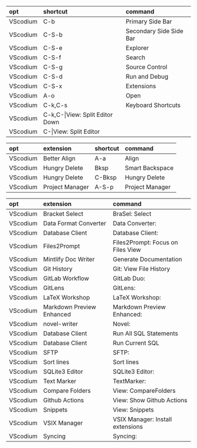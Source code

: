 |opt|shortcut|command|
|:-|:-|:-|
|VScodium|C-b|Primary Side Bar|
|VScodium|C-S-b|Secondary Side Side Bar|
|VScodium|C-S-e|Explorer|
|VScodium|C-S-f|Search|
|VScodium|C-S-g|Source Control|
|VScodium|C-S-d|Run and Debug|
|VScodium|C-S-x|Extensions|
|VScodium|A-o|Open|
|VScodium|C-k,C-s|Keyboard Shortcuts|
|VScodium|C-k,C-\|View: Split Editor Down|
|VScodium|C-\|View: Split Editor|

|opt|extension|shortcut|command|
|:-|:-|:-|:-|
|VScodium|Better Align|A-a|Align|
|VScodium|Hungry Delete|Bksp|Smart Backspace|
|VScodium|Hungry Delete|C-Bksp|Hungry Delete|
|VScodium|Project Manager|A-S-p|Project Manager|

|opt|extension|command|
|:-|:-|:-|
|VScodium|Bracket Select|BraSel: Select|
|VScodium|Data Format Converter|Data Converter:|
|VScodium|Database Client|Database Client:|
|VScodium|Files2Prompt|Files2Prompt: Focus on Files View|
|VScodium|Mintlify Doc Writer|Generate Documentation|
|VScodium|Git History|Git: View File History|
|VScodium|GitLab Workflow|GitLab Duo:|
|VScodium|GitLens|GitLens:|
|VScodium|LaTeX Workshop|LaTeX Workshop:|
|VScodium|Markdown Preview Enhanced|Markdown Preview Enhanced:|
|VScodium|novel-writer|Novel:|
|VScodium|Database Client|Run All SQL Statements|
|VScodium|Database Client|Run Current SQL|
|VScodium|SFTP|SFTP:|
|VScodium|Sort lines|Sort lines|
|VScodium|SQLite3 Editor|SQLite3 Editor:|
|VScodium|Text Marker|TextMarker:|
|VScodium|Compare Folders|View: CompareFolders|
|VScodium|Github Actions|View: Show Github Actions|
|VScodium|Snippets|View: Snippets|
|VScodium|VSIX Manager|VSIX Manager: Install extensions|
|VScodium|Syncing|Syncing:|